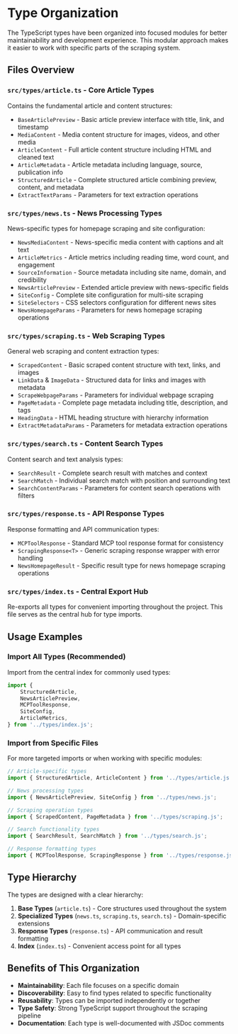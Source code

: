 # Type Organization

The TypeScript types have been organized into focused modules for better maintainability and development experience. This modular approach makes it easier to work with specific parts of the scraping system.

## Files Overview

### `src/types/article.ts` - Core Article Types

Contains the fundamental article and content structures:

-   `BaseArticlePreview` - Basic article preview interface with title, link, and timestamp
-   `MediaContent` - Media content structure for images, videos, and other media
-   `ArticleContent` - Full article content structure including HTML and cleaned text
-   `ArticleMetadata` - Article metadata including language, source, publication info
-   `StructuredArticle` - Complete structured article combining preview, content, and metadata
-   `ExtractTextParams` - Parameters for text extraction operations

### `src/types/news.ts` - News Processing Types

News-specific types for homepage scraping and site configuration:

-   `NewsMediaContent` - News-specific media content with captions and alt text
-   `ArticleMetrics` - Article metrics including reading time, word count, and engagement
-   `SourceInformation` - Source metadata including site name, domain, and credibility
-   `NewsArticlePreview` - Extended article preview with news-specific fields
-   `SiteConfig` - Complete site configuration for multi-site scraping
-   `SiteSelectors` - CSS selectors configuration for different news sites
-   `NewsHomepageParams` - Parameters for news homepage scraping operations

### `src/types/scraping.ts` - Web Scraping Types

General web scraping and content extraction types:

-   `ScrapedContent` - Basic scraped content structure with text, links, and images
-   `LinkData` & `ImageData` - Structured data for links and images with metadata
-   `ScrapeWebpageParams` - Parameters for individual webpage scraping
-   `PageMetadata` - Complete page metadata including title, description, and tags
-   `HeadingData` - HTML heading structure with hierarchy information
-   `ExtractMetadataParams` - Parameters for metadata extraction operations

### `src/types/search.ts` - Content Search Types

Content search and text analysis types:

-   `SearchResult` - Complete search result with matches and context
-   `SearchMatch` - Individual search match with position and surrounding text
-   `SearchContentParams` - Parameters for content search operations with filters

### `src/types/response.ts` - API Response Types

Response formatting and API communication types:

-   `MCPToolResponse` - Standard MCP tool response format for consistency
-   `ScrapingResponse<T>` - Generic scraping response wrapper with error handling
-   `NewsHomepageResult` - Specific result type for news homepage scraping operations

### `src/types/index.ts` - Central Export Hub

Re-exports all types for convenient importing throughout the project. This file serves as the central hub for type imports.

## Usage Examples

### Import All Types (Recommended)

Import from the central index for commonly used types:

```typescript
import {
	StructuredArticle,
	NewsArticlePreview,
	MCPToolResponse,
	SiteConfig,
	ArticleMetrics,
} from '../types/index.js';
```

### Import from Specific Files

For more targeted imports or when working with specific modules:

```typescript
// Article-specific types
import { StructuredArticle, ArticleContent } from '../types/article.js';

// News processing types
import { NewsArticlePreview, SiteConfig } from '../types/news.js';

// Scraping operation types
import { ScrapedContent, PageMetadata } from '../types/scraping.js';

// Search functionality types
import { SearchResult, SearchMatch } from '../types/search.js';

// Response formatting types
import { MCPToolResponse, ScrapingResponse } from '../types/response.js';
```

## Type Hierarchy

The types are designed with a clear hierarchy:

1. **Base Types** (`article.ts`) - Core structures used throughout the system
2. **Specialized Types** (`news.ts`, `scraping.ts`, `search.ts`) - Domain-specific extensions
3. **Response Types** (`response.ts`) - API communication and result formatting
4. **Index** (`index.ts`) - Convenient access point for all types

## Benefits of This Organization

-   **Maintainability**: Each file focuses on a specific domain
-   **Discoverability**: Easy to find types related to specific functionality
-   **Reusability**: Types can be imported independently or together
-   **Type Safety**: Strong TypeScript support throughout the scraping pipeline
-   **Documentation**: Each type is well-documented with JSDoc comments

